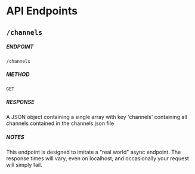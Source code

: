 # API Endpoints

## `/channels`
##### ENDPOINT
`/channels`

##### METHOD
`GET`

##### RESPONSE
A JSON object containing a single array with key 'channels' containing all channels contained in the channels.json file


##### NOTES
This endpoint is designed to imitate a "real world" async endpoint. The response times will vary, even on localhost, and occasionally your request will simply fail.